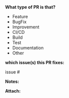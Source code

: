 **What type of PR is that?**
- Feature
- BugFix
- Improvement
- CI/CD
- Build
- Test
- Documentation
- Other


**which issue(s) this PR fixes:**

issue #

**Notes:**

**Attach:**

